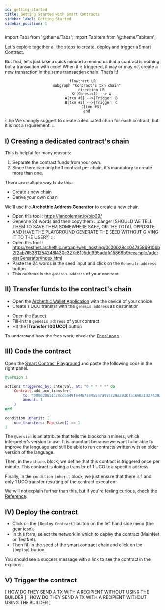 ```yaml
---
id: getting-started
title: Getting Started with Smart Contracts
sidebar_label: Getting Started
sidebar_position: 1
---
```

import Tabs from '@theme/Tabs';
import TabItem from '@theme/TabItem';


Let's explore together all the steps to create, deploy and trigger a Smart Contract.

But first, let's just take a quick minute to remind us that a contract is nothing but a transaction with code! When it is triggered, it may or may not create a new transaction in the same transaction chain. That's it! 


<center>

```mermaid
flowchart LR
    subgraph "Contract's txn chain"
        direction LR
        X((Genesis)) --> A
        A[txn #1] -->|Trigger| B
        B[txn #2] -->|Trigger| C
        C[txn #3]
    end
```

</center>


:::tip
We strongly suggest to create a dedicated chain for each contract, but it is not a requirement.
:::

## I) Creating a dedicated contract's chain

This is helpful for many reasons: 
1. Separate the contract funds from your own.
1. Since there can only be 1 contract per chain, it's mandatory to create more than one.

There are multiple way to do this: 
- Create a new chain
- Derive your own chain

We'll use the **Archethic Address Generator** to create a new chain.

- Open this tool : https://iancoleman.io/bip39/
- Generate 24 words and then copy them
:::danger
[SHOULD WE TELL THEM TO SAVE THEM SOMEWHERE SAFE, OR THE TOTAL OPPOSITE AND HAVE THE PLAYGROUND GENERATE THE SEED WITHOUT GIVING IT TO THE USER?]
:::
- Open this tool : https://testnet.archethic.net/api/web_hosting/0000028cc0478586910bb2f2ab765361254246f430c327c8105dd995addfc15866b9/example/addressGenerator/index.html
- Paste the 24 words in the seed input and click on the `Generate address` button
- This address is the `genesis address` of your contract

## II) Transfer funds to the contract's chain

<Tabs queryString="network">
  <TabItem value="mainnet" label="MainNet" default>
    <ul>
        <li>Open the <a href="https://github.com/archethic-foundation/archethic-wallet#how-to-install-archethic-wallet">Archethic Wallet Application</a> with the device of your choice</li>
        <li>Create a UCO transfer with the <code>genesis address</code> as destination</li>
    </ul>
  </TabItem>
  <TabItem value="testnet" label="TestNet">
  <ul>
    <li>Open the <a href="https://testnet.archethic.net/faucet">Faucet</a></li>
    <li>Fill-in the <code>genesis address</code> of your contract</li>
    <li>Hit the <b>[Transfer 100 UCO]</b> button</li>
  </ul>
  </TabItem>
</Tabs>

To understand how the fees work, check the [Fees' page](/build/smart-contracts/fees)

## III) Code the contract

Open the [Smart Contract Playground](https://scplayground.archethic.net) and paste the following code in the right panel.

```elixir
@version 1

actions triggered_by: interval, at: "0 * * * *" do
    Contract.add_uco_transfer(
        to: "000030831178cd6a49fe446778455a7a980729a293bfa16b0a1d2743935db210da76",
        amount: 1
    )
end

condition inherit: [
    uco_transfers: Map.size() == 1
]
```

The `@version` is an attribute that tells the blockchain miners, which interpreter's version to use. It is important because we want 
to be able to improve the language and still be able to run contracts written with an older version of the language.

Then, in the `actions` block, we define that this contract is triggered once per minute. This contract is doing a transfer of 1 UCO to a specific address.

Finally, in the `condition inherit` block, we just ensure that there is 1 and only 1 UCO transfer resulting of the contract execution.

We will not explain further than this, but if you're feeling curious, check the [Reference](/build/smart-contracts/reference).


## IV) Deploy the contract

- Click on the `[Deploy Contract]` button on the left hand side menu (the gear icon).
- In this form, select the network in which to deploy the contract (MainNet or TestNet).
- Then fill-in the seed of the smart contract chain and click on the `[Deploy]` button.

You should see a success message with a link to see the contract in the explorer.


## V) Trigger the contract

<Tabs queryString="network">
  <TabItem value="mainnet" label="MainNet" default>
    [ HOW DO THEY SEND A TX WITH A RECIPIENT WITHOUT USING THE BUILDER ]
  </TabItem>
  <TabItem value="testnet" label="TestNet">
    [ HOW DO THEY SEND A TX WITH A RECIPIENT WITHOUT USING THE BUILDER ]
  </TabItem>
</Tabs>



